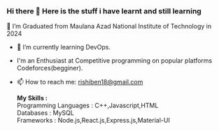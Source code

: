 ### Hi there 👋 Here is the stuff i have learnt and still learning


🔭 I’m Graduated from Maulana Azad National Institute of Technology in 2024
- 🌱 I’m currently learning DevOps.
- I'm an Enthusiast at Competitive programming on popular platforms Codeforces(begginer).
- 📫 How to reach me: rishiben18@gmail.com
  
  <strong>My Skills :</strong> <br/>
    Programming Languages : C++,Javascript,HTML<br/>
     Databases : MySQL<br/>
     Frameworks : Node.js,React.js,Express.js,Material-UI
   

